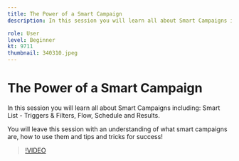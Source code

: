 ```yaml
---
title: The Power of a Smart Campaign
description: In this session you will learn all about Smart Campaigns including: Smart List - Triggers & Filters, Flow, Schedule and Results.You will leave this session wit… (Descriptions should be between 60 and 160 characters)

role: User
level: Beginner
kt: 9711
thumbnail: 340310.jpeg
---
```


# The Power of a Smart Campaign

In this session you will learn all about Smart Campaigns including: Smart List - Triggers & Filters, Flow, Schedule and Results.

You will leave this session with an understanding of what smart campaigns are, how to use them and tips and tricks for success!

>[!VIDEO](https://video.tv.adobe.com/v/340310/?quality=12&learn=on)
